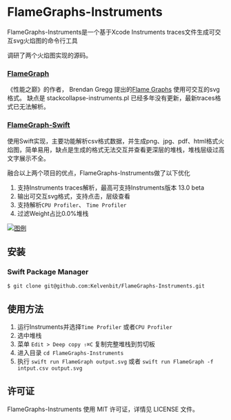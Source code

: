# FlameGraphs-Instruments

FlameGraphs-Instruments是一个基于Xcode Instruments traces文件生成可交互svg火焰图的命令行工具

调研了两个火焰图实现的源码。


### [FlameGraph](https://github.com/brendangregg/FlameGraph)



《性能之巅》的作者， Brendan Gregg 提出的[Flame Graphs](https://www.brendangregg.com/flamegraphs.html) 使用可交互的svg格式。
缺点是 stackcollapse-instruments.pl 已经多年没有更新，最新traces格式已无法解析。


### [FlameGraph-Swift](https://github.com/lennet/FlameGraph)



使用Swift实现，主要功能解析csv格式数据，并生成png、jpg、pdf、html格式火焰图，简单易用，缺点是生成的格式无法交互并查看更深层的堆栈，堆栈层级过高文字展示不全。


融合以上两个项目的优点，FlameGraphs-Instruments做了以下优化
1. 支持Instruments traces解析，最高可支持Instruments版本 13.0 beta
2. 输出可交互svg格式，支持点击，层级查看
3. 支持解析`CPU Profiler`、 `Time Profiler`
4. 过滤Weight占比0.0%堆栈


[![图例](https://github.com/Kelvenbit/FlameGraphs-Instruments/blob/main/example/output.svg)](https://github.com/Kelvenbit/FlameGraphs-Instruments/blob/main/example/output.svg)



## 安装


### Swift Package Manager
```
$ git clone git@github.com:Kelvenbit/FlameGraphs-Instruments.git
```

## 使用方法

1. 运行Instruments并选择`Time Profiler` 或者`CPU Profiler`
2. 选中堆栈
3. 菜单 `Edit > Deep copy ⇧⌘C` 复制完整堆栈到剪切板 
4. 进入目录     `cd FlameGraphs-Instruments`
5. 执行 `swift run FlameGraph output.svg` 或者 `swift run FlameGraph -f intput.csv output.svg`




## 许可证 

FlameGraphs-Instruments 使用 MIT 许可证，详情见 LICENSE 文件。

